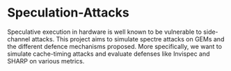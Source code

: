 # Speculation-Attacks
Speculative execution in hardware is well known to be vulnerable to side-channel attacks. This project aims to simulate spectre attacks on GEMs and the different defence mechanisms proposed. More specifically, we want to simulate cache-timing attacks and evaluate defenses like Invispec and SHARP on various metrics.
